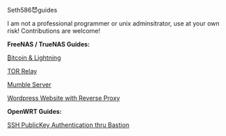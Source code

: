 Seth586😈guides

I am not a professional programmer or unix adminsitrator, use at your own risk!
Contributions are welcome!

**FreeNAS / TrueNAS Guides:**

[₿itcoin & Lightning️](FreeNAS/bitcoin/README.md)

[TOR Relay](FreeNAS/tor_relay/README.md)

[Mumble Server](FreeNAS/mumble/README.md)

[Wordpress Website with Reverse Proxy](FreeNAS/webserver/README.md)

**OpenWRT Guides:**

[SSH PublicKey Authentication thru Bastion](OpenWRT/security/README.md)
